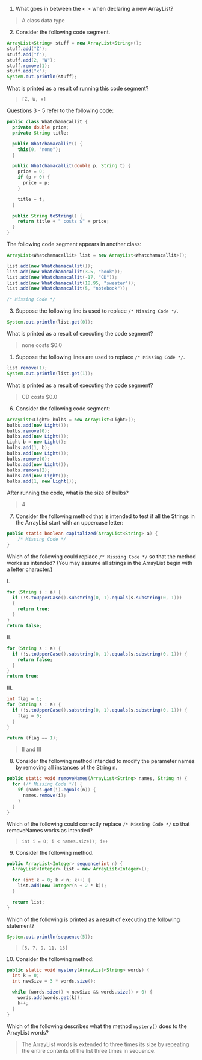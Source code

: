 1. What goes in between the < > when declaring a new ArrayList?

> A class data type

2. Consider the following code segment.

```java
ArrayList<String> stuff = new ArrayList<String>();
stuff.add("Z");
stuff.add("f");
stuff.add(2, "W");
stuff.remove(1);
stuff.add("x");
System.out.println(stuff);
```

What is printed as a result of running this code segment?

> `[Z, W, x]`



Questions 3 - 5 refer to the following code:

```java
public class Whatchamacallit {
  private double price;
  private String title;

  public Whatchamacallit() {
    this(0, "none");
  }

  public Whatchamacallit(double p, String t) {
    price = 0;
    if (p > 0) {
      price = p;
    }

    title = t;
  }

  public String toString() {
    return title + " costs $" + price;
  }
}
```
The following code segment appears in another class:

```java
ArrayList<Whatchamacallit> list = new ArrayList<Whatchamacallit>();

list.add(new Whatchamacallit());
list.add(new Whatchamacallit(3.5, "book"));
list.add(new Whatchamacallit(-17, "CD"));
list.add(new Whatchamacallit(18.95, "sweater"));
list.add(new Whatchamacallit(5, "notebook"));

/* Missing Code */
```

3. Suppose the following line is used to replace `/* Missing Code */`.

```java
System.out.println(list.get(0));
```

What is printed as a result of executing the code segment?

> none costs $0.0

1. Suppose the following lines are used to replace `/* Missing Code */`.

```java
list.remove(1);
System.out.println(list.get(1));
```

What is printed as a result of executing the code segment?

> CD costs $0.0
6. Consider the following code segment:

```java
ArrayList<Light> bulbs = new ArrayList<Light>();
bulbs.add(new Light());
bulbs.remove(0);
bulbs.add(new Light());
Light b = new Light();
bulbs.add(1, b);
bulbs.add(new Light());
bulbs.remove(0);
bulbs.add(new Light());
bulbs.remove(2);
bulbs.add(new Light());
bulbs.add(1, new Light());
```

After running the code, what is the size of bulbs?

> 4

7. Consider the following method that is intended to test if all the Strings in the ArrayList start with an uppercase letter:

```java
public static boolean capitalized(ArrayList<String> a) {
    /* Missing Code */
}
```


Which of the following could replace `/* Missing Code */` so that the method works as intended? (You may assume all strings in the ArrayList begin with a letter character.)

I.
```java
for (String s : a) {
  if (!s.toUpperCase().substring(0, 1).equals(s.substring(0, 1))) 
  {
    return true;    
  }
}
return false;
```

II. 	
```java
for (String s : a) {
  if (!s.toUpperCase().substring(0, 1).equals(s.substring(0, 1))) {
    return false;    
  }
}
return true;
```

III. 	
```java
int flag = 1;
for (String s : a) {
  if (!s.toUpperCase().substring(0, 1).equals(s.substring(0, 1))) {
    flag = 0;    
  }
}

return (flag == 1);
```
> II and III

8. Consider the following method intended to modify the parameter names by removing all instances of the String n.

```java
public static void removeNames(ArrayList<String> names, String n) {
  for (/* Missing Code */) {
    if (names.get(i).equals(n)) {
      names.remove(i);
    }
  }
}
```

Which of the following could correctly replace `/* Missing Code */` so that removeNames works as intended?

> `int i = 0; i < names.size(); i++`

9. Consider the following method.

```java
public ArrayList<Integer> sequence(int n) {
  ArrayList<Integer> list = new ArrayList<Integer>();

  for (int k = 0; k < n; k++) {
    list.add(new Integer(n + 2 * k));
  }

  return list;
}
```

Which of the following is printed as a result of executing the following statement?

```java
System.out.println(sequence(5));
```

> `[5, 7, 9, 11, 13]`

10. Consider the following method: 

```java
public static void mystery(ArrayList<String> words) {
  int k = 0;
  int newSize = 3 * words.size();

  while (words.size() < newSize && words.size() > 0) {
    words.add(words.get(k));
    k++;
  }
}
```

Which of the following describes what the method `mystery()` does to the ArrayList words?

> The ArrayList words is extended to three times its size by repeating the entire contents of the list three times in sequence. 